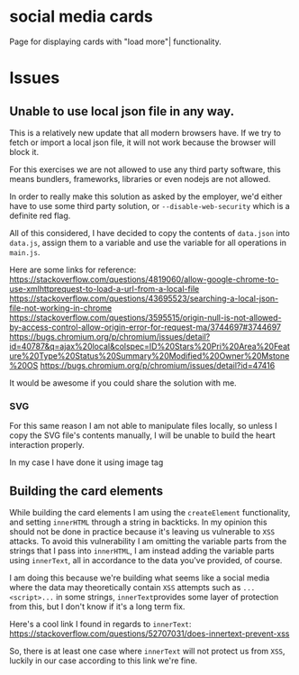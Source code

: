 # social media cards
 Page for displaying cards with "load more"| functionality.


# Issues

## Unable to use local json file in any way.

This is a relatively new update that all modern browsers have. If we try to fetch or import a local json file, it will not work because the browser will block it.

For this exercises we are not allowed to use any third party software, this means bundlers, frameworks, libraries or even nodejs are not allowed.

In order to really make this solution as asked by the employer, we'd either have to use some third party solution, or `--disable-web-security` which is a definite red flag.

All of this considered, I have decided to copy the contents of `data.json` into `data.js`, assign them to a variable and use the variable for all operations in `main.js`.

Here are some links for reference:
https://stackoverflow.com/questions/4819060/allow-google-chrome-to-use-xmlhttprequest-to-load-a-url-from-a-local-file
https://stackoverflow.com/questions/43695523/searching-a-local-json-file-not-working-in-chrome
https://stackoverflow.com/questions/3595515/origin-null-is-not-allowed-by-access-control-allow-origin-error-for-request-ma/3744697#3744697
https://bugs.chromium.org/p/chromium/issues/detail?id=40787&q=ajax%20local&colspec=ID%20Stars%20Pri%20Area%20Feature%20Type%20Status%20Summary%20Modified%20Owner%20Mstone%20OS
https://bugs.chromium.org/p/chromium/issues/detail?id=47416

It would be awesome if you could share the solution with me.

### SVG

For this same reason I am not able to manipulate files locally, so unless I copy the SVG file's contents manually, I will be unable to build the heart interaction properly. 

In my case I have done it using image tag

## Building the card elements

While building the card elements I am using the `createElement` functionality, and setting `innerHTML` through a string in backticks. In my opinion this should not be done in practice because it's leaving us vulnerable to `XSS` attacks. To avoid this vulnerability I am omitting the variable parts from the strings that I pass into `innerHTML`, I am instead adding the variable parts using `innerText`, all in accordance to the data you've provided, of course. 

I am doing this because we're building what seems like a social media where the data may theoretically contain `XSS` attempts such as `...<script>...` in some strings, `innerText`provides some layer of protection from this, but I don't know if it's a long term fix.

Here's a cool link I found in regards to `innerText`: 
https://stackoverflow.com/questions/52707031/does-innertext-prevent-xss

So, there is at least one case where `innerText` will not protect us from `XSS`, luckily in our case according to this link we're fine.

